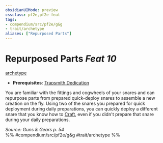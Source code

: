 ```yaml
---
obsidianUIMode: preview
cssclass: pf2e,pf2e-feat
tags:
- compendium/src/pf2e/g&g
- trait/archetype
aliases: ["Repurposed Parts"]
---
```

# Repurposed Parts  *Feat 10*  
[archetype](../../rules/traits/archetype.md)  

- **Prerequisites**: [Trapsmith Dedication](trapsmith-dedication-g-g.md)

You are familiar with the fittings and cogwheels of your snares and can repurpose parts from prepared quick-deploy snares to assemble a new creation on the fly. Using two of the snares you prepared for quick deployment during daily preparations, you can quickly deploy a different snare that you know how to [Craft](../../rules/actions/craft.md), even if you didn't prepare that snare during your daily preparations.

*Source: Guns & Gears p. 54*  
%% #compendium/src/pf2e/g&g #trait/archetype %%